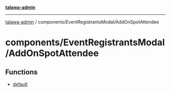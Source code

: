 [**talawa-admin**](../../../README.md)

***

[talawa-admin](../../../modules.md) / components/EventRegistrantsModal/AddOnSpotAttendee

# components/EventRegistrantsModal/AddOnSpotAttendee

## Functions

- [default](functions/default.md)
